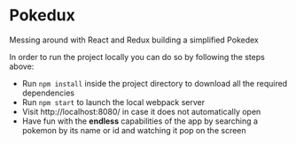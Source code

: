 # Pokedux
Messing around with React and Redux building a simplified Pokedex

In order to run the project locally you can do so by following the steps above:  
- Run `npm install` inside the project directory to download all the required dependencies  
- Run `npm start` to launch the local webpack server
- Visit http://localhost:8080/ in case it does not automatically open
- Have fun with the **endless** capabilities of the app by searching a pokemon by its name or id and watching it pop on the screen